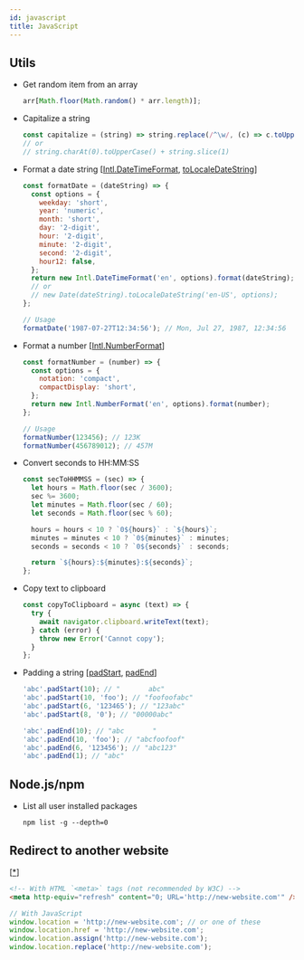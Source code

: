 ```yaml
---
id: javascript
title: JavaScript
---
```


## Utils

- Get random item from an array

  ```javascript
  arr[Math.floor(Math.random() * arr.length)];
  ```

- Capitalize a string

  ```javascript
  const capitalize = (string) => string.replace(/^\w/, (c) => c.toUpperCase());
  // or
  // string.charAt(0).toUpperCase() + string.slice(1)
  ```

- Format a date string [[Intl.DateTimeFormat](https://developer.mozilla.org/en-US/docs/Web/JavaScript/Reference/Global_Objects/Intl/DateTimeFormat/DateTimeFormat), [toLocaleDateString](https://developer.mozilla.org/en-US/docs/Web/JavaScript/Reference/Global_Objects/Date/toLocaleDateString)]

  ```javascript
  const formatDate = (dateString) => {
    const options = {
      weekday: 'short',
      year: 'numeric',
      month: 'short',
      day: '2-digit',
      hour: '2-digit',
      minute: '2-digit',
      second: '2-digit',
      hour12: false,
    };
    return new Intl.DateTimeFormat('en', options).format(dateString);
    // or
    // new Date(dateString).toLocaleDateString('en-US', options);
  };

  // Usage
  formatDate('1987-07-27T12:34:56'); // Mon, Jul 27, 1987, 12:34:56
  ```

- Format a number [[Intl.NumberFormat](https://developer.mozilla.org/en-US/docs/Web/JavaScript/Reference/Global_Objects/Intl/NumberFormat)]

  ```javascript
  const formatNumber = (number) => {
    const options = {
      notation: 'compact',
      compactDisplay: 'short',
    };
    return new Intl.NumberFormat('en', options).format(number);
  };

  // Usage
  formatNumber(123456); // 123K
  formatNumber(456789012); // 457M
  ```

- Convert seconds to HH:MM:SS

  ```javascript
  const secToHHMMSS = (sec) => {
    let hours = Math.floor(sec / 3600);
    sec %= 3600;
    let minutes = Math.floor(sec / 60);
    let seconds = Math.floor(sec % 60);

    hours = hours < 10 ? `0${hours}` : `${hours}`;
    minutes = minutes < 10 ? `0${minutes}` : minutes;
    seconds = seconds < 10 ? `0${seconds}` : seconds;

    return `${hours}:${minutes}:${seconds}`;
  };
  ```

- Copy text to clipboard

  ```javascript
  const copyToClipboard = async (text) => {
    try {
      await navigator.clipboard.writeText(text);
    } catch (error) {
      throw new Error('Cannot copy');
    }
  };
  ```

- Padding a string [[padStart](https://developer.mozilla.org/en-US/docs/Web/JavaScript/Reference/Global_Objects/String/padStart), [padEnd](https://developer.mozilla.org/en-US/docs/Web/JavaScript/Reference/Global_Objects/String/padEnd)]

  ```javascript
  'abc'.padStart(10); // "       abc"
  'abc'.padStart(10, 'foo'); // "foofoofabc"
  'abc'.padStart(6, '123465'); // "123abc"
  'abc'.padStart(8, '0'); // "00000abc"

  'abc'.padEnd(10); // "abc       "
  'abc'.padEnd(10, 'foo'); // "abcfoofoof"
  'abc'.padEnd(6, '123456'); // "abc123"
  'abc'.padEnd(1); // "abc"
  ```

## Node.js/npm

- List all user installed packages

  ```shell
  npm list -g --depth=0
  ```

## Redirect to another website

[[\*](https://css-tricks.com/redirect-web-page/)]

```html
<!-- With HTML `<meta>` tags (not recommended by W3C) -->
<meta http-equiv="refresh" content="0; URL='http://new-website.com'" />
```

```javascript
// With JavaScript
window.location = 'http://new-website.com'; // or one of these
window.location.href = 'http://new-website.com';
window.location.assign('http://new-website.com');
window.location.replace('http://new-website.com');
```

